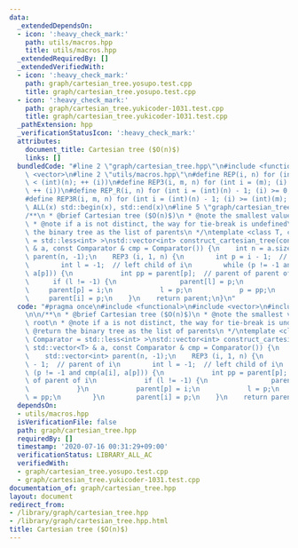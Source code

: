 ```yaml
---
data:
  _extendedDependsOn:
  - icon: ':heavy_check_mark:'
    path: utils/macros.hpp
    title: utils/macros.hpp
  _extendedRequiredBy: []
  _extendedVerifiedWith:
  - icon: ':heavy_check_mark:'
    path: graph/cartesian_tree.yosupo.test.cpp
    title: graph/cartesian_tree.yosupo.test.cpp
  - icon: ':heavy_check_mark:'
    path: graph/cartesian_tree.yukicoder-1031.test.cpp
    title: graph/cartesian_tree.yukicoder-1031.test.cpp
  _pathExtension: hpp
  _verificationStatusIcon: ':heavy_check_mark:'
  attributes:
    document_title: Cartesian tree ($O(n)$)
    links: []
  bundledCode: "#line 2 \"graph/cartesian_tree.hpp\"\n#include <functional>\n#include\
    \ <vector>\n#line 2 \"utils/macros.hpp\"\n#define REP(i, n) for (int i = 0; (i)\
    \ < (int)(n); ++ (i))\n#define REP3(i, m, n) for (int i = (m); (i) < (int)(n);\
    \ ++ (i))\n#define REP_R(i, n) for (int i = (int)(n) - 1; (i) >= 0; -- (i))\n\
    #define REP3R(i, m, n) for (int i = (int)(n) - 1; (i) >= (int)(m); -- (i))\n#define\
    \ ALL(x) std::begin(x), std::end(x)\n#line 5 \"graph/cartesian_tree.hpp\"\n\n\
    /**\n * @brief Cartesian tree ($O(n)$)\n * @note the smallest value is the root\n\
    \ * @note if a is not distinct, the way for tie-break is undefined\n * @return\
    \ the binary tree as the list of parents\n */\ntemplate <class T, class Comparator\
    \ = std::less<int> >\nstd::vector<int> construct_cartesian_tree(const std::vector<T>\
    \ & a, const Comparator & cmp = Comparator()) {\n    int n = a.size();\n    std::vector<int>\
    \ parent(n, -1);\n    REP3 (i, 1, n) {\n        int p = i - 1;  // parent of i\n\
    \        int l = -1;  // left child of i\n        while (p != -1 and cmp(a[i],\
    \ a[p])) {\n            int pp = parent[p];  // parent of parent of i\n      \
    \      if (l != -1) {\n                parent[l] = p;\n            }\n       \
    \     parent[p] = i;\n            l = p;\n            p = pp;\n        }\n   \
    \     parent[i] = p;\n    }\n    return parent;\n}\n"
  code: "#pragma once\n#include <functional>\n#include <vector>\n#include \"utils/macros.hpp\"\
    \n\n/**\n * @brief Cartesian tree ($O(n)$)\n * @note the smallest value is the\
    \ root\n * @note if a is not distinct, the way for tie-break is undefined\n *\
    \ @return the binary tree as the list of parents\n */\ntemplate <class T, class\
    \ Comparator = std::less<int> >\nstd::vector<int> construct_cartesian_tree(const\
    \ std::vector<T> & a, const Comparator & cmp = Comparator()) {\n    int n = a.size();\n\
    \    std::vector<int> parent(n, -1);\n    REP3 (i, 1, n) {\n        int p = i\
    \ - 1;  // parent of i\n        int l = -1;  // left child of i\n        while\
    \ (p != -1 and cmp(a[i], a[p])) {\n            int pp = parent[p];  // parent\
    \ of parent of i\n            if (l != -1) {\n                parent[l] = p;\n\
    \            }\n            parent[p] = i;\n            l = p;\n            p\
    \ = pp;\n        }\n        parent[i] = p;\n    }\n    return parent;\n}\n"
  dependsOn:
  - utils/macros.hpp
  isVerificationFile: false
  path: graph/cartesian_tree.hpp
  requiredBy: []
  timestamp: '2020-07-16 00:31:29+09:00'
  verificationStatus: LIBRARY_ALL_AC
  verifiedWith:
  - graph/cartesian_tree.yosupo.test.cpp
  - graph/cartesian_tree.yukicoder-1031.test.cpp
documentation_of: graph/cartesian_tree.hpp
layout: document
redirect_from:
- /library/graph/cartesian_tree.hpp
- /library/graph/cartesian_tree.hpp.html
title: Cartesian tree ($O(n)$)
---
```

